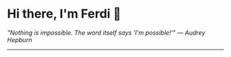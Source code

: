 <h1>Hi there, I'm Ferdi 👋</h1>

<p><em>
  "Nothing is impossible. The word itself says 'I'm possible!'" — Audrey Hepburn
</em></p>

---
